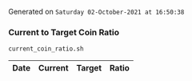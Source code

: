 Generated on `Saturday 02-October-2021 at 16:50:38`

### Current to Target Coin Ratio
`current_coin_ratio.sh`

Date|Current|Target|Ratio
---|---|---|---
